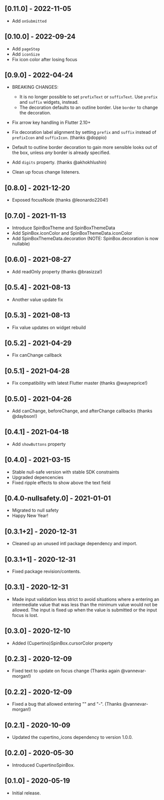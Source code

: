 ## [0.11.0] - 2022-11-05

* Add `onSubmitted`

## [0.10.0] - 2022-09-24

* Add `pageStep`
* Add `iconSize`
* Fix icon color after losing focus

## [0.9.0] - 2022-04-24

* BREAKING CHANGES:
  - It is no longer possible to set `prefixText` or `suffixText`. Use `prefix`
    and `suffix` widgets, instead.
  - The decoration defaults to an outline border. Use `border` to change the
    decoration.

* Fix arrow key handling in Flutter 2.10+
* Fix decoration label alignment by setting `prefix` and `suffix` instead of
  `prefixIcon` and `suffixIcon`. (thanks @doppio)
* Default to outline border decoration to gain more sensible looks out of the
  box, unless _any_ border is already specified.
* Add `digits` property. (thanks @akhokhlushin)
* Clean up focus change listeners.

## [0.8.0] - 2021-12-20

* Exposed focusNode (thanks @leonardo2204!)

## [0.7.0] - 2021-11-13

* Introduce SpinBoxTheme and SpinBoxThemeData
* Add SpinBox.iconColor and SpinBoxThemeData.iconColor
* Add SpinBoxThemeData.decoration (NOTE: SpinBox.decoration is now nullable)

## [0.6.0] - 2021-08-27

* Add readOnly property (thanks @brasizza!)

## [0.5.4] - 2021-08-13

* Another value update fix

## [0.5.3] - 2021-08-13

* Fix value updates on widget rebuild

## [0.5.2] - 2021-04-29

* Fix canChange callback

## [0.5.1] - 2021-04-28

* Fix compatibility with latest Flutter master (thanks @wayneprice!)

## [0.5.0] - 2021-04-26

* Add canChange, beforeChange, and afterChange callbacks (thanks @daybson!)

## [0.4.1] - 2021-04-18

* Add `showButtons` property

## [0.4.0] - 2021-03-15

* Stable null-safe version with stable SDK constraints
* Upgraded depencencies
* Fixed ripple effects to show above the text field

## [0.4.0-nullsafety.0] - 2021-01-01

* Migrated to null safety
* Happy New Year!

## [0.3.1+2] - 2020-12-31

* Cleaned up an unused intl package dependency and import.

## [0.3.1+1] - 2020-12-31

* Fixed package revision/contents.

## [0.3.1] - 2020-12-31

* Made input validation less strict to avoid situations where a entering
  an intermediate value that was less than the minimum value would not be
  allowed. The input is fixed up when the value is submitted or the input
  focus is lost.

## [0.3.0] - 2020-12-10

* Added (Cupertino)SpinBox.cursorColor property

## [0.2.3] - 2020-12-09

* Fixed text to update on focus change (Thanks again @vannevar-morgan!)

## [0.2.2] - 2020-12-09

* Fixed a bug that allowed entering "" and "-". (Thanks @vannevar-morgan!)

## [0.2.1] - 2020-10-09

* Updated the cupertino_icons dependency to version 1.0.0.

## [0.2.0] - 2020-05-30

* Introduced CupertinoSpinBox.

## [0.1.0] - 2020-05-19

* Initial release.
